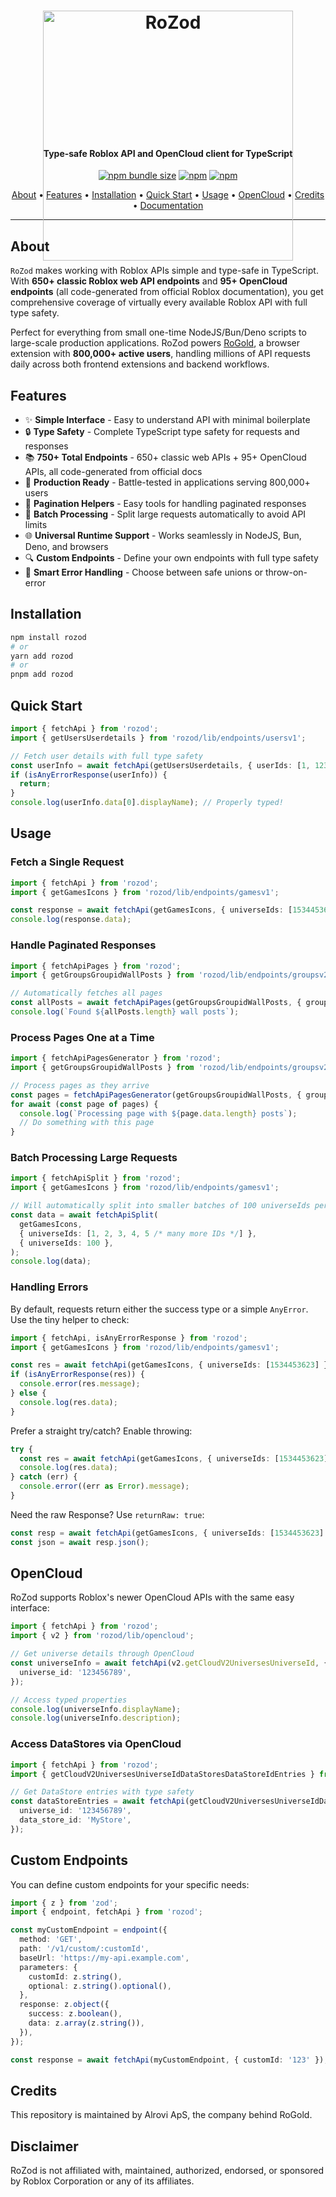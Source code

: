 <h1 align="center" style="height: 200; overflow: 'hidden'">
    <img src="https://github.com/alexop1000/RoZod/assets/46445843/1c2a6cb5-b1d6-4784-b084-0679d81109c3" alt="RoZod" width="400" />
    <br>
</h1>

<h4 align="center">Type-safe Roblox API and OpenCloud client for TypeScript</h4>

<p align="center">
    <a href="https://www.npmjs.com/package/rozod"><img alt="npm bundle size" src="https://img.shields.io/bundlephobia/min/rozod?style=for-the-badge"></a>
    <a href="https://www.npmjs.com/package/rozod"><img alt="npm" src="https://img.shields.io/npm/v/rozod?style=for-the-badge"></a>
    <a href="https://www.npmjs.com/package/rozod"><img alt="npm" src="https://img.shields.io/npm/dt/rozod?style=for-the-badge"></a>
</p>
<p align="center">
  <a href="#about">About</a> •
  <a href="#features">Features</a> •
  <a href="#installation">Installation</a> •
  <a href="#quick-start">Quick Start</a> •
  <a href="#usage">Usage</a> •
  <a href="#opencloud">OpenCloud</a> •
  <a href="#credits">Credits</a> •
  <a href="http://rozod.alrovi.com">Documentation</a>
</p>

---

## About

`RoZod` makes working with Roblox APIs simple and type-safe in TypeScript. With **650+ classic Roblox web API endpoints** and **95+ OpenCloud endpoints** (all code-generated from official Roblox documentation), you get comprehensive coverage of virtually every available Roblox API with full type safety.

Perfect for everything from small one-time NodeJS/Bun/Deno scripts to large-scale production applications. RoZod powers [RoGold](https://rogold.live), a browser extension with **800,000+ active users**, handling millions of API requests daily across both frontend extensions and backend workflows.

## Features

- ✨ **Simple Interface** - Easy to understand API with minimal boilerplate
- 🔒 **Type Safety** - Complete TypeScript type safety for requests and responses
- 📚 **750+ Total Endpoints** - 650+ classic web APIs + 95+ OpenCloud APIs, all code-generated from official docs
- 🚀 **Production Ready** - Battle-tested in applications serving 800,000+ users
- 🔄 **Pagination Helpers** - Easy tools for handling paginated responses
- 🔁 **Batch Processing** - Split large requests automatically to avoid API limits
- 🌐 **Universal Runtime Support** - Works seamlessly in NodeJS, Bun, Deno, and browsers
- 🔍 **Custom Endpoints** - Define your own endpoints with full type safety
- 🧩 **Smart Error Handling** - Choose between safe unions or throw-on-error

## Installation

```bash
npm install rozod
# or
yarn add rozod
# or
pnpm add rozod
```

## Quick Start

```ts
import { fetchApi } from 'rozod';
import { getUsersUserdetails } from 'rozod/lib/endpoints/usersv1';

// Fetch user details with full type safety
const userInfo = await fetchApi(getUsersUserdetails, { userIds: [1, 123456] });
if (isAnyErrorResponse(userInfo)) {
  return;
}
console.log(userInfo.data[0].displayName); // Properly typed!
```

## Usage

### Fetch a Single Request

```ts
import { fetchApi } from 'rozod';
import { getGamesIcons } from 'rozod/lib/endpoints/gamesv1';

const response = await fetchApi(getGamesIcons, { universeIds: [1534453623, 65241] });
console.log(response.data);
```

### Handle Paginated Responses

```ts
import { fetchApiPages } from 'rozod';
import { getGroupsGroupidWallPosts } from 'rozod/lib/endpoints/groupsv2';

// Automatically fetches all pages
const allPosts = await fetchApiPages(getGroupsGroupidWallPosts, { groupId: 11479637 });
console.log(`Found ${allPosts.length} wall posts`);
```

### Process Pages One at a Time

```ts
import { fetchApiPagesGenerator } from 'rozod';
import { getGroupsGroupidWallPosts } from 'rozod/lib/endpoints/groupsv2';

// Process pages as they arrive
const pages = fetchApiPagesGenerator(getGroupsGroupidWallPosts, { groupId: 11479637 });
for await (const page of pages) {
  console.log(`Processing page with ${page.data.length} posts`);
  // Do something with this page
}
```

### Batch Processing Large Requests

```ts
import { fetchApiSplit } from 'rozod';
import { getGamesIcons } from 'rozod/lib/endpoints/gamesv1';

// Will automatically split into smaller batches of 100 universeIds per request
const data = await fetchApiSplit(
  getGamesIcons,
  { universeIds: [1, 2, 3, 4, 5 /* many more IDs */] },
  { universeIds: 100 },
);
console.log(data);
```

### Handling Errors

By default, requests return either the success type or a simple `AnyError`. Use the tiny helper to check:

```ts
import { fetchApi, isAnyErrorResponse } from 'rozod';
import { getGamesIcons } from 'rozod/lib/endpoints/gamesv1';

const res = await fetchApi(getGamesIcons, { universeIds: [1534453623] });
if (isAnyErrorResponse(res)) {
  console.error(res.message);
} else {
  console.log(res.data);
}
```

Prefer a straight try/catch? Enable throwing:

```ts
try {
  const res = await fetchApi(getGamesIcons, { universeIds: [1534453623] }, { throwOnError: true });
  console.log(res.data);
} catch (err) {
  console.error((err as Error).message);
}
```

Need the raw Response? Use `returnRaw: true`:

```ts
const resp = await fetchApi(getGamesIcons, { universeIds: [1534453623] }, { returnRaw: true });
const json = await resp.json();
```

## OpenCloud

RoZod supports Roblox's newer OpenCloud APIs with the same easy interface:

```ts
import { fetchApi } from 'rozod';
import { v2 } from 'rozod/lib/opencloud';

// Get universe details through OpenCloud
const universeInfo = await fetchApi(v2.getCloudV2UniversesUniverseId, {
  universe_id: '123456789',
});

// Access typed properties
console.log(universeInfo.displayName);
console.log(universeInfo.description);
```

### Access DataStores via OpenCloud

```ts
import { fetchApi } from 'rozod';
import { getCloudV2UniversesUniverseIdDataStoresDataStoreIdEntries } from 'rozod/lib/opencloud/v2/cloud';

// Get DataStore entries with type safety
const dataStoreEntries = await fetchApi(getCloudV2UniversesUniverseIdDataStoresDataStoreIdEntries, {
  universe_id: '123456789',
  data_store_id: 'MyStore',
});
```

## Custom Endpoints

You can define custom endpoints for your specific needs:

```ts
import { z } from 'zod';
import { endpoint, fetchApi } from 'rozod';

const myCustomEndpoint = endpoint({
  method: 'GET',
  path: '/v1/custom/:customId',
  baseUrl: 'https://my-api.example.com',
  parameters: {
    customId: z.string(),
    optional: z.string().optional(),
  },
  response: z.object({
    success: z.boolean(),
    data: z.array(z.string()),
  }),
});

const response = await fetchApi(myCustomEndpoint, { customId: '123' });
```

## Credits

This repository is maintained by Alrovi ApS, the company behind RoGold.

## Disclaimer

RoZod is not affiliated with, maintained, authorized, endorsed, or sponsored by Roblox Corporation or any of its affiliates.
